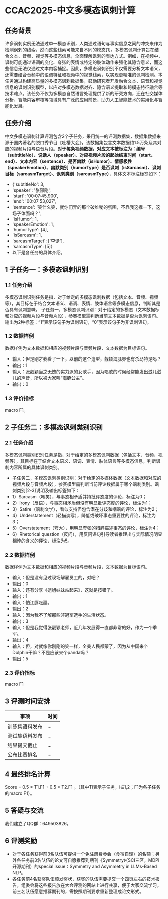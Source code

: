 # CCAC2025-中文多模态讽刺计算

## 任务背景
许多讽刺实例无法通过单一模态识别，人类通过语句与事实信息之间的冲突来作为检测讽刺的线索，然而这些线索可能来自不同的模态[1]。多模态讽刺计算旨在结合文本、音频、视觉等多模态信息，全面理解讽刺的表达方式。例如，在视频中，讽刺可能通过语调的变化、夸张的表情或特定的肢体动作来强化其隐含意义，而这些信息无法仅通过文本内容捕捉。因此，多模态讽刺识别不仅需要分析文本语义，还需要结合音频中的语调特征和视频中的视觉线索，以实现更精准的讽刺检测。本任务通过构建高质量的多模态讽刺数据集，鼓励研究者开发融合文本、语音和视觉信息的讽刺识别模型，以应对多模态数据对齐、隐含语义提取和跨模态特征融合等技术难点。该任务不仅为多模态自然语言处理提供了新的研究方向，还在社交媒体分析、智能内容审核等领域具有广泛的应用前景，助力人工智能技术的实用化与智能化发展。

## 任务介绍
中文多模态讽刺计算评测包含2个子任务，采用统一的评测数据集，数据集数据来源于国内著名的脱口秀节目《吐槽大会》，该数据集包含文本数据约1.5万条及其对应的视频片段与语音片段。**对于每条视频数据，对应文本被标注为：编号（subtitleNo）、说话人（speaker）、对应视频片段的起始结束时间（start、end）、文本内容（sentence）、是否幽默（isHumor）、情感极性（speakerEmotion）、幽默类别（humorType）是否讽刺（isSarcasm）、讽刺目标（sarcasmTarget）、讽刺类别（sarcasmType）**，具体文本标注标签如下：
- {'subtitleNo': 3,
- 'speaker': '张邵刚',
- 'start': '00:07:45,900',
- 'end': '00:07:53,027',
- 'sentence': '笑什么笑，就你们弄的那个破维秘的氛围，不靠我这撑一下，这场子体面吗？',
- 'isHumor': 1,
- 'speakerEmotion': 1,
- 'humorType': [4],
- 'isSarcasm': 1,
- 'sarcasmTarget': ['李诞'],
- 'sarcasmType': [5]}
- 以下是各任务的具体介绍。
  
## 1 子任务一：多模态讽刺识别
### 1.1 任务介绍
多模态讽刺识别任务是指，对于给定的多模态讽刺数据（包括文本、音频、视频等），其目标在于结合文本语义、语调、表情、肢体语言等多模态信息，判断其是否具有讽刺意味。
子任务一，多模态讽刺识别：对于给定的多模态（文本数据标和对应的视频片段与音频片段），参赛模型需判断当前文本数据是否为讽刺语句。输出为2种标签：“1”表示该句子为讽刺语句，“0”表示该句子为非讽刺语句。
### 1.2 数据样例
数据样例为文本数据和相应的视频片段与音频片段，文本数据为目标语句。
- 输入：但是刚才我看了一下，以前的这个造型，靓颖海豚界也有杀马特是吗？
- 输出：1
- 输入：张靓颖当之无愧的实力派的女歌手，因为唱歌的时候经常能发出滋儿滋儿的声音，所以被大家叫“海豚公主”。
- 输出：0
### 1.3 评价指标
macro F1。

## 2 子任务二：多模态讽刺类别识别
### 2.1 任务介绍
多模态讽刺类别识别任务是指，对于给定的多模态讽刺数据（包括文本、音频、视频等），其目标在于结合文本语义、语调、表情、肢体语言等多模态信息，判断讽刺内容所属的具体讽刺类别。
- 子任务二，多模态讽刺类别识别：对于给定的多媒体数据（文本数据和对应的视频片段与音频片段），参赛模型需判断当前评论数据属于哪个讽刺类别。讽刺类别[2-3]说明及输出标签如下：
- 1）Sarcasm（嘲笑），与事态相矛盾并持批评态度的评论，标注为0；
- 2）Irony（反语），与事态相矛盾但没有明显批评态度的评论，标注为1；
- 3）Satire（讽刺文学），看似支持但包含潜在分歧和嘲讽的评论，标注为2；
- 4）Understatement（轻描淡写），降低或破坏事态重要性的评论，标注为3；
- 5）Overstatement（夸大），用明显夸张的措辞描述事态的评论，标注为4；
- 6）Rhetorical question（反问），用反问语句引导读者推理出与实际情况明显相悖的含义的评论，标注为5。
### 2.2 数据样例
数据样例为文本数据和相应的视频片段与音频片段，文本数据为目标语句。
- 输入：但是没有见过现场解雇员工的，对吧？
- 输出：0
- 输入：还有分享《姐姐妹妹站起来》，这就是按错了。
- 输出：1
- 输入：怕江豚吃醋。
- 输出：2
- 输入：因为我不了解那些非冠军选手的生活状态。
- 输出：3
- 输入：但是我觉得张靓颖老师，近几年发展得一直都非常的好，作为一个季军。
- 输出：4
- 输入：但，对就像你刚刚的笑一样，全美人民都蒙了，因为从中国来个Dolphin干嘛？不是应该来个panda吗？
- 输出：5
### 2.3 评价指标
macro F1

## 3 评测时间安排
|事项|时间|
|--|--|
|训练集语料发布|...|
|测试集语料发布|...|
|结果提交截止|...|	
|公布比赛排名|...|	

## 4 最终排名计算
Score = 0.5 * T1.F1 + 0.5 * T2.F1 。（其中Ti表示子任务，i∈1,2；F1为各子任务的macro F1）。

## 5 答疑与交流
我们建立了QQ群：649503826。

## 6 评测奖励
- 对于各任务获得前3名队伍可提供一个免注册费参会（食宿自理）的名额；另外各任务前3名队伍的论文可自愿推荐到期刊《Symmetry》（SCI三区，MDPI开源期刊）的special issue：Symmetry and Asymmetry in LLMs-Based NLP。
- 各任务前4名获奖队伍颁发奖状，获奖的队伍需要提交一个四页左右的技术报告，组委会将这些报告放在大会评测的网站上进行共享，便于大家交流学习。前三名队伍愿意推荐期刊的，需按照期刊要求重新整理成论文形式。
